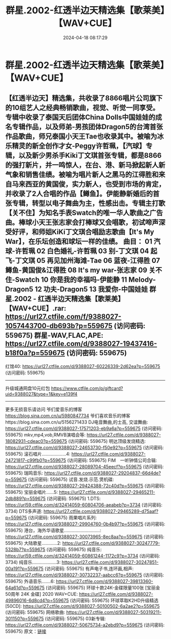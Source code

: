 ﻿---
title: 群星.2002-红透半边天精选集【歌莱美】【WAV+CUE】
date: 2024-04-18 08:17:29
categories: WAV车载音乐、镜像
tags: 华语中文
---
# 群星.2002-红透半边天精选集【歌莱美】【WAV+CUE】

【红透半边天】精选集，共收录了8866唱片公司旗下的10组艺人之经典畅销歌曲，视觉、听觉一同享受。专辑中收录了泰国天后团体China
Dolls中国娃娃的成名专辑作品，以及师弟-男孩团体Dragon5的台湾首张作品歌曲，师兄泰国小天王Tae也收录其中。被喻为冰乐精灵的新全创作才女-Peggy许哲珮，【汽球】专辑，以及新少男杀手Kiki丁文琪首张专辑，都是8866的强打新片，并一鸣惊人，在台、港、新马掀起新人新气象和销售佳绩。被喻为唱片新人之黑马的江得胜和来自马来西亚的黄国俊，实力新人，也受到市场的肯定，并收录了2人合唱的作品【鳟鱼】。伊能静新婚后的首张专辑，转型以电子舞曲为主，性感出击。专辑主打歌【关不住】为知名手表Swatch的唯一华人歌曲之广告曲。棒球小天王张志家会打棒球又会唱歌，初试啼声深受好评，和师姐KiKi丁文琪合唱励志歌曲【It's
My War】，在乐坛创造和球坛一样的佳绩。
曲目：
01 汽球-许哲珮
02 白色婚礼-许哲珮
03 别-丁文琪
04 起飞-丁文琪
05 再见加州海滩-Tae
06 蓝夜-江得胜
07 鳟鱼-黄国俊&江得胜
08 It's my war-张志家
09 关不住-Swatch
10 你是我的幸福吗-伊能静
11 Melody-Dragon5
12 功夫-Dragon5
13 我爱你-中国娃娃
群星.2002 - 红透半边天精选集【歌莱美】【WAV+CUE】.rar: https://url27.ctfile.com/f/9388027-1057443700-db693b?p=559675
(访问密码: 559675)
群星-WAV,FLAC,APE: https://url27.ctfile.com/d/9388027-19437416-b18f0a?p=559675
(访问密码: 559675)
-----------------------------------------------------------------------------------------
红馆40: https://url27.ctfile.com/d/9388027-60226339-2d62ea?p=559675
(访问密码: 559675)
*****************************************************
升级城通网盘10元红包 https://www.ctfile.com/p/giftcard?uid=9388027&type=1&key=e139f4
**************************
更多无损音乐请访问
爷们爱音乐的博客
https://blog.sina.com.cn/u/5980847734
爷们喜欢音乐的博客https://blog.sina.com.cn/u/5156271433
DJ电音舞曲,的士高, 交谊舞曲: https://url27.ctfile.com/d/9388027-17571203-eb9a6a?p=559675
(访问密码: 559675)
mkv,mp4,vob,RMVB演唱会等: https://url27.ctfile.com/d/9388027-18082931-cdeac0?p=559675
(访问密码: 559675)
明达顶级发烧精选: https://url27.ctfile.com/d/9388027-24653730-f50e92?p=559675
(访问密码: 559675)
滚石唱片...................4: https://url27.ctfile.com/d/9388027-24721817-c99fb0?p=559675
(访问密码: 559675)
FIM　一听钟情公司合辑: https://url27.ctfile.com/d/9388027-28089704-45eecf?p=559675
(访问密码: 559675)
瑞鸣音乐: https://url27.ctfile.com/d/9388027-29204837-66d4de?p=559675
(访问密码: 559675)
试音.发烧.示范.煲机碟: https://url27.ctfile.com/d/9388027-29424388-72c40d?p=559675
(访问密码: 559675)
宝丽金唱片......5: https://url27.ctfile.com/d/9388027-29465211-2db889?p=559675
(访问密码: 559675)
1.DTS: https://url59.ctfile.com/d/32414059-60804706-aeabeb?p=3734
(访问密码: 3734)
DTS多声道: https://url27.ctfile.com/d/9388027-29465289-d75aaf?p=559675
(访问密码: 559675)
雨果唱片系列: https://url27.ctfile.com/d/9388027-29904760-0b4b97?p=559675
(访问密码: 559675)
港台，海外华语歌星............................: https://url27.ctfile.com/d/9388027-30073965-8ec8aa?p=559675
(访问密码: 559675)
大陆歌星............2: https://url27.ctfile.com/d/9388027-30247779-5328b7?p=559675
(访问密码: 559675)
纯音乐: https://url59.ctfile.com/d/32414059-60861244-1172c9?p=3734
(访问密码: 3734)
纯音乐...................3: https://url27.ctfile.com/d/9388027-30247851-00a191?p=559675
(访问密码: 559675)
有声电子书,连环画,相声: https://url27.ctfile.com/d/9388027-30732237-aabcc6?p=559675
(访问密码: 559675)
外语音乐.......6: https://url27.ctfile.com/d/9388027-39813360-64a61d?p=559675
(访问密码: 559675)
环球十款24K-金碟限量100张 [宝丽金50周年 24K 金碟] 2020 WAV+CUE: https://url27.ctfile.com/d/9388027-49896016-6d8cd4?p=559675
(访问密码: 559675)
环球萃取K2HD升级精选[50CD]: https://url27.ctfile.com/d/9388027-50100502-6a2ae2?p=559675
(访问密码: 559675)
网络歌曲: https://url27.ctfile.com/d/9388027-50319211-301150?p=559675
(访问密码: 559675)
03新专辑: https://url27.ctfile.com/d/9388027-50675734-a2ebd9?p=559675
(访问密码: 559675)
原文：[链接](https://blog.sina.com.cn/s/blog_1647c7e760103157p.html)